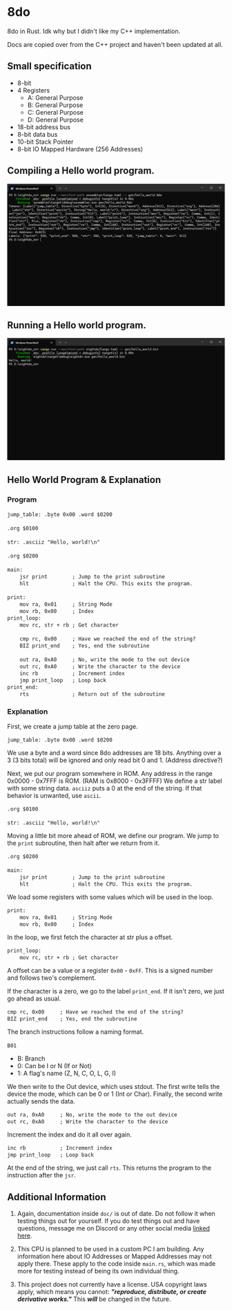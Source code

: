 # 8do

8do in Rust. Idk why but I didn't like my C++ implementation.

Docs are copied over from the C++ project and haven't been updated at all.

## Small specification
- 8-bit
- 4 Registers
	- A: General Purpose
	- B: General Purpose
	- C: General Purpose
	- D: General Purpose
- 18-bit address bus
- 8-bit data bus
- 10-bit Stack Pointer
- 8-bit IO Mapped Hardware (256 Addresses)

## Compiling a Hello world program.
![A screenshot of a terminal. It runs the assembler, prints out debug information, and finishes.](assets/readme-assemble-hello-world.png)

## Running a Hello world program.
![A screenshot of a terminal. It runs the 8do emulator, printing out, "Hello, world!" and quitting.](assets/readme-run-hello-world.png)

## Hello World Program & Explanation

### Program
```
jump_table: .byte 0x00 .word $0200

.org $0100

str: .asciiz "Hello, world!\n"

.org $0200

main:
    jsr print        ; Jump to the print subroutine
    hlt              ; Halt the CPU. This exits the program.

print:
    mov ra, 0x01     ; String Mode
    mov rb, 0x00     ; Index
print_loop:
    mov rc, str + rb ; Get character

    cmp rc, 0x00     ; Have we reached the end of the string?
    BIZ print_end    ; Yes, end the subroutine

    out ra, 0xA0     ; No, write the mode to the out device
    out rc, 0xA0     ; Write the character to the device
    inc rb           ; Increment index
    jmp print_loop   ; Loop back
print_end:
    rts              ; Return out of the subroutine
```

### Explanation

First, we create a jump table at the zero page.

```
jump_table: .byte 0x00 .word $0200
```

We use a byte and a word since 8do addresses are 18 bits. Anything over a 3 (3 bits total) will be ignored and only read bit 0 and 1. (Address directive?)

Next, we put our program somewhere in ROM. Any address in the range 0x0000 - 0x7FFF is ROM. (RAM is 0x8000 - 0x3FFFF)
We define a str label with some string data. `asciiz` puts a 0 at the end of the string. If that behavior is unwanted, use `ascii`.

```
.org $0100

str: .asciiz "Hello, world!\n"
```

Moving a little bit more ahead of ROM, we define our program. We jump to the `print` subroutine, then halt after we return from it.

```
.org $0200

main:
    jsr print        ; Jump to the print subroutine
    hlt              ; Halt the CPU. This exits the program.
```

We load some registers with some values which will be used in the loop.

```
print:
    mov ra, 0x01     ; String Mode
    mov rb, 0x00     ; Index
```

In the loop, we first fetch the character at str plus a offset.

```
print_loop:
    mov rc, str + rb ; Get character
```

A offset can be a value or a register `0x00` - `0xFF`. This is a signed number and follows two's complement. 

If the character is a zero, we go to the label `print_end`. If it isn't zero, we just go ahead as usual.

```
cmp rc, 0x00     ; Have we reached the end of the string?
BIZ print_end    ; Yes, end the subroutine
```

The branch instructions follow a naming format.

`B01`
- B: Branch
- 0: Can be I or N (If or Not)
- 1: A flag's name (Z, N, C, O, L, G, I)

We then write to the Out device, which uses stdout.
The first write tells the device the mode, which can be 0 or 1 (Int or Char).
Finally, the second write actually sends the data.

```
out ra, 0xA0     ; No, write the mode to the out device
out rc, 0xA0     ; Write the character to the device
```

Increment the index and do it all over again.

```
inc rb           ; Increment index
jmp print_loop   ; Loop back
```

At the end of the string, we just call `rts`. This returns the program to the instruction after the `jsr`.

## Additional Information

1. Again, documentation inside `doc/` is out of date. Do not follow it when testing things out for yourself. If you do test things out and have questions, message me on Discord or any other social media [linked here](https://taromaruyuki.cc/socials).

2. This CPU is planned to be used in a custom PC I am building. Any information here about IO Addresses or Mapped Addresses may not apply there. These apply to the code inside `main.rs`, which was made more for testing instead of being its own individual thing.

3. This project does not currently have a license. USA copyright laws apply, which means you cannot: ***"reproduce, distribute, or create derivative works."*** This ***will*** be changed in the future.
